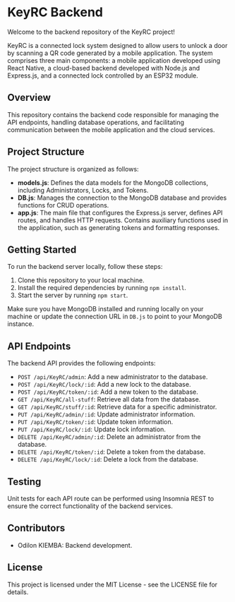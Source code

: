 # KeyRC Backend

Welcome to the backend repository of the KeyRC project!

KeyRC is a connected lock system designed to allow users to unlock a door by scanning a QR code generated by a mobile application. The system comprises three main components: a mobile application developed using React Native, a cloud-based backend developed with Node.js and Express.js, and a connected lock controlled by an ESP32 module.

## Overview

This repository contains the backend code responsible for managing the API endpoints, handling database operations, and facilitating communication between the mobile application and the cloud services.

## Project Structure

The project structure is organized as follows:

- **models.js**: Defines the data models for the MongoDB collections, including Administrators, Locks, and Tokens.
- **DB.js**: Manages the connection to the MongoDB database and provides functions for CRUD operations.
- **app.js**: The main file that configures the Express.js server, defines API routes, and handles HTTP requests. Contains auxiliary functions used in the application, such as generating tokens and formatting responses.

## Getting Started

To run the backend server locally, follow these steps:

1. Clone this repository to your local machine.
2. Install the required dependencies by running `npm install`.
3. Start the server by running `npm start`.

Make sure you have MongoDB installed and running locally on your machine or update the connection URL in `DB.js` to point to your MongoDB instance.

## API Endpoints

The backend API provides the following endpoints:

- `POST /api/KeyRC/admin`: Add a new administrator to the database.
- `POST /api/KeyRC/lock/:id`: Add a new lock to the database.
- `POST /api/KeyRC/token/:id`: Add a new token to the database.
- `GET /api/KeyRC/all-stuff`: Retrieve all data from the database.
- `GET /api/KeyRC/stuff/:id`: Retrieve data for a specific administrator.
- `PUT /api/KeyRC/admin/:id`: Update administrator information.
- `PUT /api/KeyRC/token/:id`: Update token information.
- `PUT /api/KeyRC/lock/:id`: Update lock information.
- `DELETE /api/KeyRC/admin/:id`: Delete an administrator from the database.
- `DELETE /api/KeyRC/token/:id`: Delete a token from the database.
- `DELETE /api/KeyRC/lock/:id`: Delete a lock from the database.

## Testing

Unit tests for each API route can be performed using Insomnia REST to ensure the correct functionality of the backend services.

## Contributors

- Odilon KIEMBA: Backend development.

## License

This project is licensed under the MIT License - see the LICENSE file for details.
